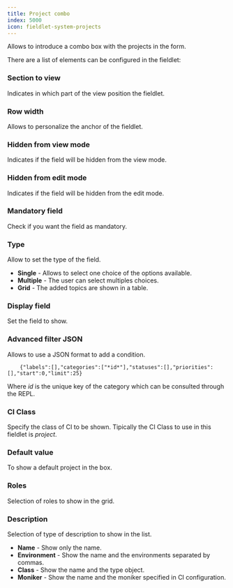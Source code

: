 ```yaml
---
title: Project combo
index: 5000
icon: fieldlet-system-projects
---
```


Allows to introduce a combo box with the projects in the form.

There are a list of elements can be configured in the fieldlet:

### Section to view

Indicates in which part of the view position the fieldlet.

### Row width

Allows to personalize the anchor of the fieldlet.

### Hidden from view mode

Indicates if the field will be hidden from the view mode.

### Hidden from edit mode

Indicates if the field will be hidden from the edit mode.

### Mandatory field

Check if you want the field as mandatory.

### Type

Allow to set the type of the field.

- **Single** - Allows to select one choice of the options available.
- **Multiple** - The user can select multiples choices.
- **Grid** - The added topics are shown in a table.

### Display field

Set the field to show.

### Advanced filter JSON

Allows to use a JSON format to add a condition.

        {"labels":[],"categories":["*id*"],"statuses":[],"priorities":[],"start":0,"limit":25}

Where *id* is the unique key of the category which can be consulted through the REPL.

### CI Class

Specify the class of CI to be shown. 
Tipically the CI Class to use in this fieldlet is *project*.

### Default value

To show a default project in the box.

### Roles

Selection of roles to show in the grid.

### Description

Selection of type of description to show in the list. 

- **Name** - Show only the name.
- **Environment** - Show the name and the environments separated by commas.
- **Class** - Show the name and the type object.
- **Moniker** - Show the name and the moniker specified in CI configuration.